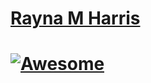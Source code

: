 # [Rayna M Harris](http://raynamharris.github.io)


#  [![Awesome](https://img.shields.io/badge/rayna-is_awesome-008080.svg)](https://github.com/sindresorhus/awesome)

